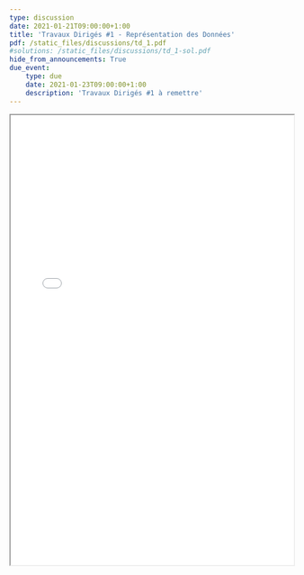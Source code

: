 ```yaml
---
type: discussion
date: 2021-01-21T09:00:00+1:00
title: 'Travaux Dirigés #1 - Représentation des Données'
pdf: /static_files/discussions/td_1.pdf
#solutions: /static_files/discussions/td_1-sol.pdf
hide_from_announcements: True
due_event:
    type: due
    date: 2021-01-23T09:00:00+1:00
    description: 'Travaux Dirigés #1 à remettre'
---
```

<iframe src="{{ page.pdf | prepend: site.baseurl | prepend : site.url}}" width="100%" height="800em"></iframe>
